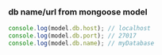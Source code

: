 
### db name/url from mongoose model
```js
console.log(model.db.host); // localhost
console.log(model.db.port); // 27017
console.log(model.db.name); // myDatabase
```
